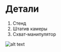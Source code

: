 # Детали
1. Стенд
2. Штатив камеры 
3. Схват-манипулятор

![alt text](https://github.com/wooferclaw/StrawberryCollector/blob/master/Hardware/animation.gif "Схват-манипулятор")
